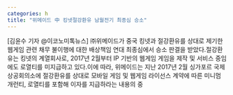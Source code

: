 ```yaml
---
categories: h
title: "위메이드 中 킹넷절강환유 남월전기 최종심 승소"
---
```

[김윤수 기자 @이코노미톡뉴스] ㈜위메이드가 중국 킹넷과 절강환유를 상대로 제기한 웹게임  관련 채무 불이행에 대한 배상책임 연대 최종심에서 승소 판결을 받았다.절강환유는 킹넷의 계열회사로, 2017년 2월부터  IP 기반의 웹게임  게임을 제작 및 서비스 중임에도 로열티를 미지급하고 있다.이에 따라, 위메이드는 지난 2017년 2월 싱가포르 국제상공회의소에 절강환유를 상대로  모바일 게임 및 웹게임 라이선스 계약에 따른 미니멈 개런티, 로열티를 포함해 이자를 지급하라는 내용의 중